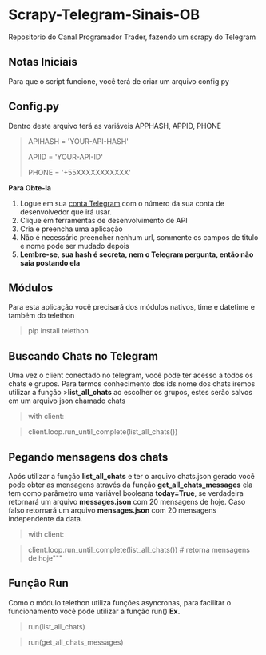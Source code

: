 # Scrapy-Telegram-Sinais-OB
Repositorio do Canal Programador Trader, fazendo um scrapy do Telegram

## Notas Iniciais
Para que o script funcione, você terá de criar um arquivo config.py

## Config.py
Dentro deste arquivo terá as variáveis APPHASH, APPID, PHONE
>APIHASH = 'YOUR-API-HASH'
>
>APIID = 'YOUR-API-ID'
>
>PHONE = '+55XXXXXXXXXXX'

**Para Obte-la**

1. Logue em sua [conta Telegram](https://my.telegram.org/auth) com o número da sua conta de desenvolvedor que irá usar.
2. Clique em ferramentas de desenvolvimento de API
3. Cria e preencha uma aplicação
4. Não é necessário preencher nenhum url, sommente os campos de titulo e nome pode ser mudado depois
5. **Lembre-se, sua hash é secreta, nem o Telegram pergunta, então não saia postando ela**

## Módulos
Para esta aplicação você precisará dos módulos nativos, time e datetime e também do telethon
>pip install telethon

## Buscando Chats no Telegram
Uma vez o client conectado no telegram, você pode ter acesso a todos os chats e grupos.
Para termos conhecimento dos ids nome dos chats iremos utilizar a função >**list_all_chats**
ao escolher os grupos, estes serão salvos em um arquivo json chamado chats

>with client:

>   client.loop.run_until_complete(list_all_chats())

## Pegando mensagens dos chats
Após utilizar a função **list_all_chats** e ter o arquivo chats.json gerado você pode obter as mensagens através da função
**get_all_chats_messages** ela tem como parâmetro uma variável booleana **today=True**, se verdadeira retornará um arquivo **messages.json** com 20 mensagens de hoje.
Caso falso retornará um arquivo **mensages.json** com 20 mensagens independente da data.

>with client:

>    client.loop.run_until_complete(list_all_chats()) # retorna mensagens de hoje"""

## Função Run
Como o módulo telethon utiliza funções asyncronas, para facilitar o funcionamento você pode utilizar a função run()
**Ex.**
>run(list_all_chats)

>run(get_all_chats_messages)
